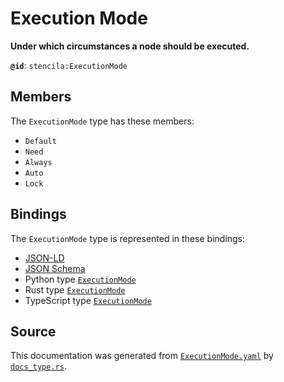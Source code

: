 # Execution Mode

**Under which circumstances a node should be executed.**

**`@id`**: `stencila:ExecutionMode`

## Members

The `ExecutionMode` type has these members:

- `Default`
- `Need`
- `Always`
- `Auto`
- `Lock`

## Bindings

The `ExecutionMode` type is represented in these bindings:

- [JSON-LD](https://stencila.org/ExecutionMode.jsonld)
- [JSON Schema](https://stencila.org/ExecutionMode.schema.json)
- Python type [`ExecutionMode`](https://github.com/stencila/stencila/blob/main/python/python/stencila/types/execution_mode.py)
- Rust type [`ExecutionMode`](https://github.com/stencila/stencila/blob/main/rust/schema/src/types/execution_mode.rs)
- TypeScript type [`ExecutionMode`](https://github.com/stencila/stencila/blob/main/ts/src/types/ExecutionMode.ts)

## Source

This documentation was generated from [`ExecutionMode.yaml`](https://github.com/stencila/stencila/blob/main/schema/ExecutionMode.yaml) by [`docs_type.rs`](https://github.com/stencila/stencila/blob/main/rust/schema-gen/src/docs_type.rs).
